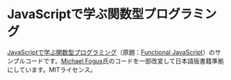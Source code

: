 # JavaScriptで学ぶ関数型プログラミング

 [JavaScriptで学ぶ関数型プログラミング](http://www.oreilly.co.jp/books/9784873116600/)（原題：[Functional JavaScript](http://www.functionaljavascript.com/)）のサンプルコードです。[Michael Fogus](http://www.fogus.me)氏のコードを一部改変して日本語版書籍準拠にしています。MITライセンス。
